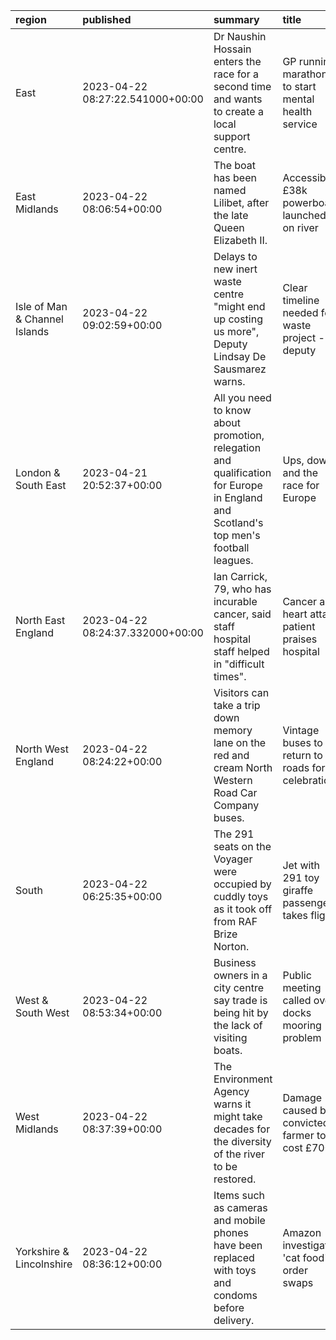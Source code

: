 | region                        | published                        | summary                                                                                                                             | title                                              | url                                          |   summary_compound_score |   title_compound_score |   summary_minus_title |
|:------------------------------|:---------------------------------|:------------------------------------------------------------------------------------------------------------------------------------|:---------------------------------------------------|:---------------------------------------------|-------------------------:|-----------------------:|----------------------:|
| East                          | 2023-04-22 08:27:22.541000+00:00 | Dr Naushin Hossain enters the race for a second time and wants to create a local support centre.                                    | GP running marathon to start mental health service | /news/articles/c4nze4yg9ezo                  |                   0.5859 |                 0      |               -0.5859 |
| East Midlands                 | 2023-04-22 08:06:54+00:00        | The boat has been named Lilibet, after the late Queen Elizabeth II.                                                                 | Accessible £38k powerboat launched on river        | /news/uk-england-leicestershire-65326749     |                   0      |                 0.128  |                0.128  |
| Isle of Man & Channel Islands | 2023-04-22 09:02:59+00:00        | Delays to new inert waste centre "might end up costing us more", Deputy Lindsay De Sausmarez warns.                                 | Clear timeline needed for waste project - deputy   | /news/world-europe-guernsey-65354939         |                  -0.4939 |                -0.0516 |                0.4423 |
| London & South East           | 2023-04-21 20:52:37+00:00        | All you need to know about promotion, relegation and qualification for Europe in England and Scotland's top men's football leagues. | Ups, downs and the race for Europe                 | /sport/football/64836963                     |                   0.2023 |                 0      |               -0.2023 |
| North East England            | 2023-04-22 08:24:37.332000+00:00 | Ian Carrick, 79, who has incurable cancer, said staff hospital staff helped in "difficult times".                                   | Cancer and heart attack patient praises hospital   | /news/articles/cv2qgv7n7dgo                  |                  -0.7845 |                -0.6249 |                0.1596 |
| North West England            | 2023-04-22 08:24:22+00:00        | Visitors can take a trip down memory lane on the red and cream North Western Road Car Company buses.                                | Vintage buses to return to roads for celebration   | /news/uk-england-manchester-65352915         |                   0      |                 0      |                0      |
| South                         | 2023-04-22 06:25:35+00:00        | The 291 seats on the Voyager were occupied by cuddly toys as it took off from RAF Brize Norton.                                     | Jet with 291 toy giraffe passengers takes flight   | /news/uk-england-oxfordshire-65323153        |                   0      |                 0      |                0      |
| West & South West             | 2023-04-22 08:53:34+00:00        | Business owners in a city centre say trade is being hit by the lack of visiting boats.                                              | Public meeting called over docks mooring problem   | /news/uk-england-gloucestershire-65338218    |                  -0.3182 |                -0.4019 |               -0.0837 |
| West Midlands                 | 2023-04-22 08:37:39+00:00        | The Environment Agency warns it might take decades for the diversity of the river to be restored.                                   | Damage caused by convicted farmer to cost £700k    | /news/uk-england-hereford-worcester-65350003 |                   0.25   |                -0.4939 |               -0.7439 |
| Yorkshire & Lincolnshire      | 2023-04-22 08:36:12+00:00        | Items such as cameras and mobile phones have been replaced with toys and condoms before delivery.                                   | Amazon investigates 'cat food' order swaps         | /news/uk-england-wiltshire-65310418          |                   0      |                 0.1779 |                0.1779 |